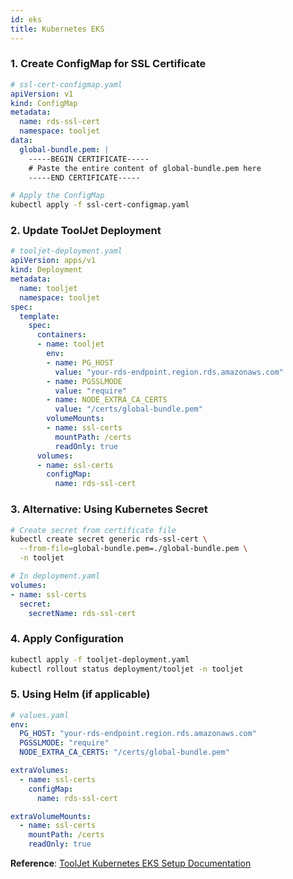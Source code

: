 ```yaml
---
id: eks
title: Kubernetes EKS
---
```


### 1. Create ConfigMap for SSL Certificate

```yaml
# ssl-cert-configmap.yaml
apiVersion: v1
kind: ConfigMap
metadata:
  name: rds-ssl-cert
  namespace: tooljet
data:
  global-bundle.pem: |
    -----BEGIN CERTIFICATE-----
    # Paste the entire content of global-bundle.pem here
    -----END CERTIFICATE-----
```

```bash
# Apply the ConfigMap
kubectl apply -f ssl-cert-configmap.yaml
```

### 2. Update ToolJet Deployment

```yaml
# tooljet-deployment.yaml
apiVersion: apps/v1
kind: Deployment
metadata:
  name: tooljet
  namespace: tooljet
spec:
  template:
    spec:
      containers:
      - name: tooljet
        env:
        - name: PG_HOST
          value: "your-rds-endpoint.region.rds.amazonaws.com"
        - name: PGSSLMODE
          value: "require"
        - name: NODE_EXTRA_CA_CERTS
          value: "/certs/global-bundle.pem"
        volumeMounts:
        - name: ssl-certs
          mountPath: /certs
          readOnly: true
      volumes:
      - name: ssl-certs
        configMap:
          name: rds-ssl-cert
```

### 3. Alternative: Using Kubernetes Secret

```bash
# Create secret from certificate file
kubectl create secret generic rds-ssl-cert \
  --from-file=global-bundle.pem=./global-bundle.pem \
  -n tooljet
```

```yaml
# In deployment.yaml
volumes:
- name: ssl-certs
  secret:
    secretName: rds-ssl-cert
```

### 4. Apply Configuration

```bash
kubectl apply -f tooljet-deployment.yaml
kubectl rollout status deployment/tooljet -n tooljet
```

### 5. Using Helm (if applicable)

```yaml
# values.yaml
env:
  PG_HOST: "your-rds-endpoint.region.rds.amazonaws.com"
  PGSSLMODE: "require"
  NODE_EXTRA_CA_CERTS: "/certs/global-bundle.pem"

extraVolumes:
  - name: ssl-certs
    configMap:
      name: rds-ssl-cert

extraVolumeMounts:
  - name: ssl-certs
    mountPath: /certs
    readOnly: true
```

**Reference**: [ToolJet Kubernetes EKS Setup Documentation](https://docs.tooljet.ai/docs/setup/kubernetes-eks)
